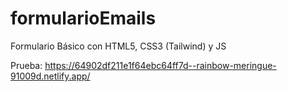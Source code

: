 # formularioEmails
Formulario Básico con HTML5, CSS3 (Tailwind) y JS

Prueba: https://64902df211e1f64ebc64ff7d--rainbow-meringue-91009d.netlify.app/
